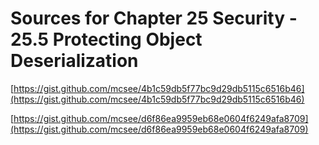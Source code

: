 # Sources for Chapter 25 Security - 25.5 Protecting Object Deserialization


[https://gist.github.com/mcsee/4b1c59db5f77bc9d29db5115c6516b46](https://gist.github.com/mcsee/4b1c59db5f77bc9d29db5115c6516b46)

[https://gist.github.com/mcsee/d6f86ea9959eb68e0604f6249afa8709](https://gist.github.com/mcsee/d6f86ea9959eb68e0604f6249afa8709)